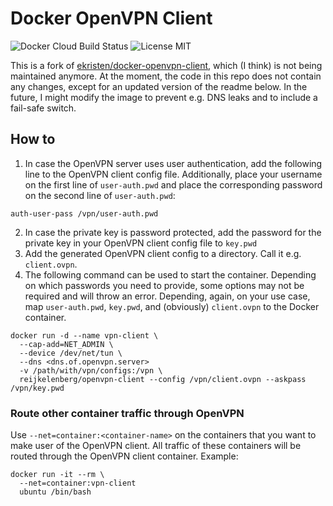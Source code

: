 # Docker OpenVPN Client
![Docker Cloud Build Status](https://img.shields.io/docker/cloud/build/reijkelenberg/openvpn-client.svg)
![License MIT](https://img.shields.io/badge/license-MIT-blue.svg)

This is a fork of [ekristen/docker-openvpn-client](https://github.com/ekristen/docker-openvpn-client), which (I think) is not being maintained anymore. At the moment, the code in this repo does not contain any changes, except for an updated version of the readme below. In the future, I might modify the image to prevent e.g. DNS leaks and to include a fail-safe switch.

## How to

1. In case the OpenVPN server uses user authentication, add the following line to the OpenVPN client config file. Additionally, place your username on the first line of `user-auth.pwd` and place the corresponding password on the second line of `user-auth.pwd`:
```
auth-user-pass /vpn/user-auth.pwd
```
2. In case the private key is password protected, add the password for the private key in your OpenVPN client config file to `key.pwd`
3. Add the generated OpenVPN client config to a directory. Call it e.g. `client.ovpn`.
4. The following command can be used to start the container. Depending on which passwords you need to provide, some options may not be required and will throw an error. Depending, again, on your use case, map `user-auth.pwd`, `key.pwd`, and (obviously) `client.ovpn` to the Docker container.
```
docker run -d --name vpn-client \
  --cap-add=NET_ADMIN \
  --device /dev/net/tun \
  --dns <dns.of.openvpn.server>
  -v /path/with/vpn/configs:/vpn \
  reijkelenberg/openvpn-client --config /vpn/client.ovpn --askpass /vpn/key.pwd
```

### Route other container traffic through OpenVPN

Use `--net=container:<container-name>` on the containers that you want to make user of the OpenVPN client. All traffic of these containers will be routed through the OpenVPN client container. Example:

```
docker run -it --rm \
  --net=container:vpn-client
  ubuntu /bin/bash
```
